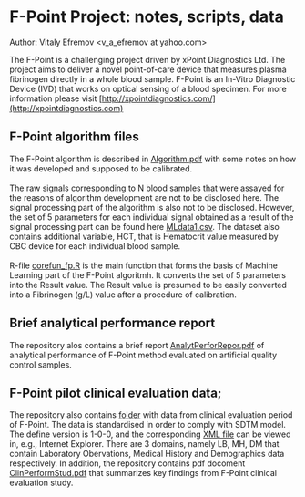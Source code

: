 # F-Point Project: notes, scripts, data

Author: Vitaly Efremov <v_a_efremov at yahoo.com>

The F-Point is a challenging project driven by xPoint Diagnostics Ltd. 
The project aims to deliver a novel point-of-care device that measures plasma fibrinogen directly in a whole blood sample. 
F-Point is an In-Vitro Diagnostic Device (IVD) that works on optical sensing of a blood specimen.
For more information please visit [http://xpointdiagnostics.com/](http://xpointdiagnostics.com)

## F-Point algorithm files
The F-Point algorithm is described in [Algorithm.pdf](https://github.com/efremov1799/F-Point/blob/main/Algorithm.pdf) with some notes on how it was developed and supposed to be calibrated. <br><br>
The raw signals corresponding to N blood samples that were assayed for the reasons of algorithm development are not to be disclosed here. The signal processing part of the algorithm is also not to be disclosed. However, the set of 5 parameters for each individual signal obtained as a result of the signal processing part can be found here [MLdata1.csv](https://github.com/efremov1799/F-Point/blob/main/MLdata1.csv). The dataset also contains additional variable, HCT, that is Hematocrit value measured by CBC device for each individual blood sample. 
<br><br>
R-file [corefun_fp.R](https://github.com/efremov1799/F-Point/blob/main/corefun_fp.R) is the main function that forms the basis of Machine Learning part of the F-Point algoritmh. It converts the set of 5 parameters into the Result value. The Result value is presumed to be easily converted into a Fibrinogen (g/L) value after a procedure of calibration.

## Brief analytical performance report
The repository alos contains a brief report [AnalytPerforRepor.pdf](https://github.com/efremov1799/F-Point/blob/main/AnalytPerforRepor.pdf) of analytical performance of F-Point method evaluated on artificial quality control samples.

## F-Point pilot clinical evaluation data; 
The repository also contains [folder](https://github.com/efremov1799/F-Point/tree/main/SDTM_Clinical_Eval) with data from clinical evaluation period of F-Point. The data is standardised in order to comply with SDTM model. The define version is 1-0-0, and the corresponding [XML file](https://github.com/efremov1799/F-Point/blob/main/SDTM_Clinical_Eval/define.xml) can be viewed in, e.g., Internet Explorer. There are 3 domains, namely LB, MH, DM that contain Laboratory Obervations, Medical History and Demographics data respectively. In addition, the repository contains pdf docoment [ClinPerformStud.pdf](https://github.com/efremov1799/F-Point/blob/main/ClinPerformStud.pdf) that summarizes key findings from F-Point clinical evaluation study.




